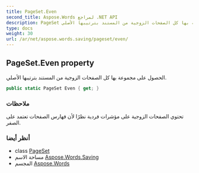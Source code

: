 ```yaml
---
title: PageSet.Even
second_title: Aspose.Words لمراجع .NET API
description: PageSet ملكية. الحصول على مجموعة بها كل الصفحات الزوجية من المستند بترتيبها الأصلي.
type: docs
weight: 30
url: /ar/net/aspose.words.saving/pageset/even/
---
```

## PageSet.Even property

الحصول على مجموعة بها كل الصفحات الزوجية من المستند بترتيبها الأصلي.

```csharp
public static PageSet Even { get; }
```

### ملاحظات

تحتوي الصفحات الزوجية على مؤشرات فردية نظرًا لأن فهارس الصفحات تعتمد على الصفر.

### أنظر أيضا

* class [PageSet](../)
* مساحة الاسم [Aspose.Words.Saving](../../pageset/)
* المجسم [Aspose.Words](../../../)


